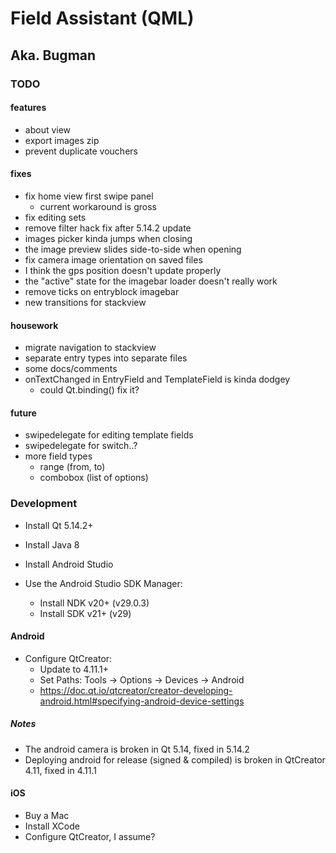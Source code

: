 
# Field Assistant (QML)
## Aka. Bugman


### TODO

#### features
- about view
- export images zip
- prevent duplicate vouchers

#### fixes
- fix home view first swipe panel
    - current workaround is gross
- fix editing sets
- remove filter hack fix after 5.14.2 update
- images picker kinda jumps when closing
- the image preview slides side-to-side when opening
- fix camera image orientation on saved files
- I think the gps position doesn't update properly
- the "active" state for the imagebar loader doesn't really work
- remove ticks on entryblock imagebar
- new transitions for stackview

#### housework
- migrate navigation to stackview
- separate entry types into separate files
- some docs/comments
- onTextChanged in EntryField and TemplateField is kinda dodgey
    - could Qt.binding() fix it?

#### future
- swipedelegate for editing template fields
- swipedelegate for switch..?
- more field types
    - range (from, to)
    - combobox (list of options)


### Development

+ Install Qt 5.14.2+
+ Install Java 8
+ Install Android Studio

+ Use the Android Studio SDK Manager:
    + Install NDK v20+ (v29.0.3)
    + Install SDK v21+ (v29)

#### Android

+ Configure QtCreator:
    + Update to 4.11.1+
    + Set Paths: Tools -> Options -> Devices -> Android
    + https://doc.qt.io/qtcreator/creator-developing-android.html#specifying-android-device-settings

##### Notes
+ The android camera is broken in Qt 5.14, fixed in 5.14.2
+ Deploying android for release (signed & compiled) is broken in QtCreator 4.11, fixed in 4.11.1

#### iOS
+ Buy a Mac
+ Install XCode
+ Configure QtCreator, I assume?
